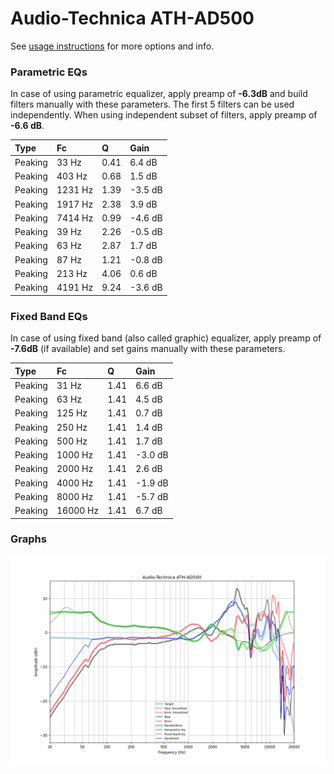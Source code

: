 # Audio-Technica ATH-AD500
See [usage instructions](https://github.com/jaakkopasanen/AutoEq#usage) for more options and info.

### Parametric EQs
In case of using parametric equalizer, apply preamp of **-6.3dB** and build filters manually
with these parameters. The first 5 filters can be used independently.
When using independent subset of filters, apply preamp of **-6.6 dB**.

| Type    | Fc      |    Q | Gain    |
|:--------|:--------|:-----|:--------|
| Peaking | 33 Hz   | 0.41 | 6.4 dB  |
| Peaking | 403 Hz  | 0.68 | 1.5 dB  |
| Peaking | 1231 Hz | 1.39 | -3.5 dB |
| Peaking | 1917 Hz | 2.38 | 3.9 dB  |
| Peaking | 7414 Hz | 0.99 | -4.6 dB |
| Peaking | 39 Hz   | 2.26 | -0.5 dB |
| Peaking | 63 Hz   | 2.87 | 1.7 dB  |
| Peaking | 87 Hz   | 1.21 | -0.8 dB |
| Peaking | 213 Hz  | 4.06 | 0.6 dB  |
| Peaking | 4191 Hz | 9.24 | -3.6 dB |

### Fixed Band EQs
In case of using fixed band (also called graphic) equalizer, apply preamp of **-7.6dB**
(if available) and set gains manually with these parameters.

| Type    | Fc       |    Q | Gain    |
|:--------|:---------|:-----|:--------|
| Peaking | 31 Hz    | 1.41 | 6.6 dB  |
| Peaking | 63 Hz    | 1.41 | 4.5 dB  |
| Peaking | 125 Hz   | 1.41 | 0.7 dB  |
| Peaking | 250 Hz   | 1.41 | 1.4 dB  |
| Peaking | 500 Hz   | 1.41 | 1.7 dB  |
| Peaking | 1000 Hz  | 1.41 | -3.0 dB |
| Peaking | 2000 Hz  | 1.41 | 2.6 dB  |
| Peaking | 4000 Hz  | 1.41 | -1.9 dB |
| Peaking | 8000 Hz  | 1.41 | -5.7 dB |
| Peaking | 16000 Hz | 1.41 | 6.7 dB  |

### Graphs
![](./Audio-Technica%20ATH-AD500.png)